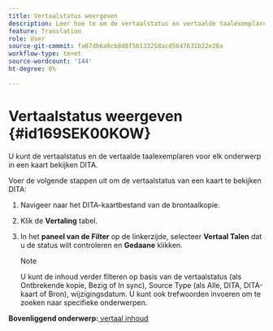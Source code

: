 ```yaml
---
title: Vertaalstatus weergeven
description: Leer hoe te om de vertaalstatus en vertaalde taalexemplaren voor elk onderwerp in een kaart DITA in AEM Guides te bekijken.
feature: Translation
role: User
source-git-commit: fa07db6a9cb8d8f5b133258acd5647631b22e28a
workflow-type: tm+mt
source-wordcount: '144'
ht-degree: 0%

---
```


# Vertaalstatus weergeven {#id169SEK00KOW}

U kunt de vertaalstatus en de vertaalde taalexemplaren voor elk onderwerp in een kaart bekijken DITA.

Voer de volgende stappen uit om de vertaalstatus van een kaart te bekijken DITA:

1. Navigeer naar het DITA-kaartbestand van de brontaalkopie.
1. Klik de **Vertaling** tabel.
1. In het **paneel van de Filter** op de linkerzijde, selecteer **Vertaal Talen** dat u de status wilt controleren en **Gedaane** klikken.

   >[!NOTE]
   >
   > U kunt de inhoud verder filteren op basis van de vertaalstatus \(als Ontbrekende kopie, Bezig of In sync\), Source Type \(als Alle, DITA, DITA-kaart of Bron\), wijzigingsdatum. U kunt ook trefwoorden invoeren om te zoeken naar specifieke onderwerpen.

**Bovenliggend onderwerp:**[ vertaal inhoud ](translation.md)
